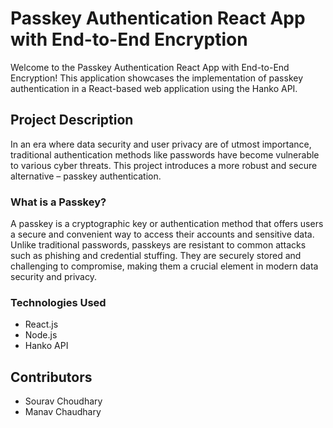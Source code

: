 # Passkey Authentication React App with End-to-End Encryption
Welcome to the Passkey Authentication React App with End-to-End Encryption! This application showcases the implementation of passkey authentication in a React-based web application using the Hanko API.

## Project Description
In an era where data security and user privacy are of utmost importance, traditional authentication methods like passwords have become vulnerable to various cyber threats. This project introduces a more robust and secure alternative – passkey authentication.

### What is a Passkey?

A passkey is a cryptographic key or authentication method that offers users a secure and convenient way to access their accounts and sensitive data. Unlike traditional passwords, passkeys are resistant to common attacks such as phishing and credential stuffing. They are securely stored and challenging to compromise, making them a crucial element in modern data security and privacy.

### Technologies Used

- React.js
- Node.js
- Hanko API
## Contributors

- Sourav Choudhary
- Manav Chaudhary